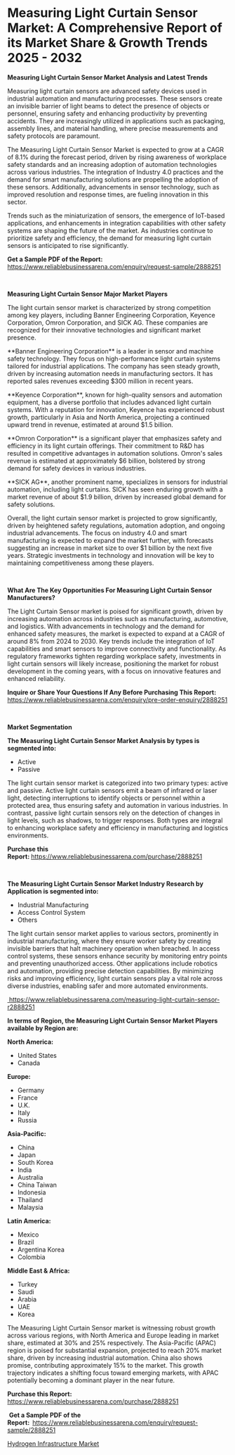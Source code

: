 <p><h1>Measuring Light Curtain Sensor Market: A Comprehensive Report of its Market Share & Growth Trends 2025 - 2032</h1></p><p><strong>Measuring Light Curtain Sensor Market Analysis and Latest Trends</strong></p>
<p><p>Measuring light curtain sensors are advanced safety devices used in industrial automation and manufacturing processes. These sensors create an invisible barrier of light beams to detect the presence of objects or personnel, ensuring safety and enhancing productivity by preventing accidents. They are increasingly utilized in applications such as packaging, assembly lines, and material handling, where precise measurements and safety protocols are paramount.</p><p>The Measuring Light Curtain Sensor Market is expected to grow at a CAGR of 8.1% during the forecast period, driven by rising awareness of workplace safety standards and an increasing adoption of automation technologies across various industries. The integration of Industry 4.0 practices and the demand for smart manufacturing solutions are propelling the adoption of these sensors. Additionally, advancements in sensor technology, such as improved resolution and response times, are fueling innovation in this sector.</p><p>Trends such as the miniaturization of sensors, the emergence of IoT-based applications, and enhancements in integration capabilities with other safety systems are shaping the future of the market. As industries continue to prioritize safety and efficiency, the demand for measuring light curtain sensors is anticipated to rise significantly.</p></p>
<p><strong>Get a Sample PDF of the Report:&nbsp;</strong> <a href="https://www.reliablebusinessarena.com/enquiry/request-sample/2888251?utm_campaign=1892&utm_medium=2&utm_source=Github&utm_content=ia&utm_term=14032025&utm_id=measuring-light-curtain-sensor">https://www.reliablebusinessarena.com/enquiry/request-sample/2888251</a></p>
<p>&nbsp;</p>
<p><strong>Measuring Light Curtain Sensor Major Market Players</strong></p>
<p><p>The light curtain sensor market is characterized by strong competition among key players, including Banner Engineering Corporation, Keyence Corporation, Omron Corporation, and SICK AG. These companies are recognized for their innovative technologies and significant market presence.</p><p>**Banner Engineering Corporation** is a leader in sensor and machine safety technology. They focus on high-performance light curtain systems tailored for industrial applications. The company has seen steady growth, driven by increasing automation needs in manufacturing sectors. It has reported sales revenues exceeding $300 million in recent years.</p><p>**Keyence Corporation**, known for high-quality sensors and automation equipment, has a diverse portfolio that includes advanced light curtain systems. With a reputation for innovation, Keyence has experienced robust growth, particularly in Asia and North America, projecting a continued upward trend in revenue, estimated at around $1.5 billion.</p><p>**Omron Corporation** is a significant player that emphasizes safety and efficiency in its light curtain offerings. Their commitment to R&D has resulted in competitive advantages in automation solutions. Omron's sales revenue is estimated at approximately $6 billion, bolstered by strong demand for safety devices in various industries.</p><p>**SICK AG**, another prominent name, specializes in sensors for industrial automation, including light curtains. SICK has seen enduring growth with a market revenue of about $1.9 billion, driven by increased global demand for safety solutions.</p><p>Overall, the light curtain sensor market is projected to grow significantly, driven by heightened safety regulations, automation adoption, and ongoing industrial advancements. The focus on industry 4.0 and smart manufacturing is expected to expand the market further, with forecasts suggesting an increase in market size to over $1 billion by the next five years. Strategic investments in technology and innovation will be key to maintaining competitiveness among these players.</p></p>
<p>&nbsp;</p>
<p><strong>What Are The Key Opportunities For Measuring Light Curtain Sensor Manufacturers?</strong></p>
<p><p>The Light Curtain Sensor market is poised for significant growth, driven by increasing automation across industries such as manufacturing, automotive, and logistics. With advancements in technology and the demand for enhanced safety measures, the market is expected to expand at a CAGR of around 8% from 2024 to 2030. Key trends include the integration of IoT capabilities and smart sensors to improve connectivity and functionality. As regulatory frameworks tighten regarding workplace safety, investments in light curtain sensors will likely increase, positioning the market for robust development in the coming years, with a focus on innovative features and enhanced reliability.</p></p>
<p><strong>Inquire or Share Your Questions If Any Before Purchasing This Report:</strong> <a href="https://www.reliablebusinessarena.com/enquiry/pre-order-enquiry/2888251?utm_campaign=1892&utm_medium=2&utm_source=Github&utm_content=ia&utm_term=14032025&utm_id=measuring-light-curtain-sensor">https://www.reliablebusinessarena.com/enquiry/pre-order-enquiry/2888251</a></p>
<p>&nbsp;</p>
<p><strong>Market Segmentation</strong></p>
<p><strong>The Measuring Light Curtain Sensor Market Analysis by types is segmented into:</strong></p>
<p><ul><li>Active</li><li>Passive</li></ul></p>
<p><p>The light curtain sensor market is categorized into two primary types: active and passive. Active light curtain sensors emit a beam of infrared or laser light, detecting interruptions to identify objects or personnel within a protected area, thus ensuring safety and automation in various industries. In contrast, passive light curtain sensors rely on the detection of changes in light levels, such as shadows, to trigger responses. Both types are integral to enhancing workplace safety and efficiency in manufacturing and logistics environments.</p></p>
<p><strong>Purchase this Report:&nbsp;</strong><a href="https://www.reliablebusinessarena.com/purchase/2888251?utm_campaign=1892&utm_medium=2&utm_source=Github&utm_content=ia&utm_term=14032025&utm_id=measuring-light-curtain-sensor">https://www.reliablebusinessarena.com/purchase/2888251</a></p>
<p>&nbsp;</p>
<p><strong>The Measuring Light Curtain Sensor Market Industry Research by Application is segmented into:</strong></p>
<p><ul><li>Industrial Manufacturing</li><li>Access Control System</li><li>Others</li></ul></p>
<p><p>The light curtain sensor market applies to various sectors, prominently in industrial manufacturing, where they ensure worker safety by creating invisible barriers that halt machinery operation when breached. In access control systems, these sensors enhance security by monitoring entry points and preventing unauthorized access. Other applications include robotics and automation, providing precise detection capabilities. By minimizing risks and improving efficiency, light curtain sensors play a vital role across diverse industries, enabling safer and more automated environments.</p></p>
<p><a href="https://www.reliablebusinessarena.com/measuring-light-curtain-sensor-r2888251?utm_campaign=1892&utm_medium=2&utm_source=Github&utm_content=ia&utm_term=14032025&utm_id=measuring-light-curtain-sensor">&nbsp;https://www.reliablebusinessarena.com/measuring-light-curtain-sensor-r2888251</a></p>
<p><strong>In terms of Region, the Measuring Light Curtain Sensor Market Players available by Region are:</strong></p>
<p>
    <p> <strong> North America: </strong>
        <ul>
            <li>United States</li>
            <li>Canada</li>
        </ul>
        </p> 
    <p> <strong> Europe: </strong>
        <ul>
            <li>Germany</li>
            <li>France</li>
            <li>U.K.</li>
            <li>Italy</li>
            <li>Russia</li>
        </ul>
        </p> 
    <p> <strong> Asia-Pacific: </strong>
        <ul>
            <li>China</li>
            <li>Japan</li>
            <li>South Korea</li>
            <li>India</li>
            <li>Australia</li>
            <li>China Taiwan</li>
            <li>Indonesia</li>
            <li>Thailand</li>
            <li>Malaysia</li>
        </ul>
        </p> 
    <p> <strong> Latin America: </strong>
        <ul>
            <li>Mexico</li>
            <li>Brazil</li>
            <li>Argentina Korea</li>
            <li>Colombia</li>
        </ul>
        </p> 
    <p> <strong> Middle East & Africa: </strong>
        <ul>
            <li>Turkey</li>
            <li>Saudi</li>
            <li>Arabia</li>
            <li>UAE</li>
            <li>Korea</li>
        </ul>
    </p>
    </p>
<p><p>The Measuring Light Curtain Sensor market is witnessing robust growth across various regions, with North America and Europe leading in market share, estimated at 30% and 25% respectively. The Asia-Pacific (APAC) region is poised for substantial expansion, projected to reach 20% market share, driven by increasing industrial automation. China also shows promise, contributing approximately 15% to the market. This growth trajectory indicates a shifting focus toward emerging markets, with APAC potentially becoming a dominant player in the near future.</p></p>
<p><strong>Purchase this Report: </strong><a href="https://www.reliablebusinessarena.com/purchase/2888251?utm_campaign=1892&utm_medium=2&utm_source=Github&utm_content=ia&utm_term=14032025&utm_id=measuring-light-curtain-sensor">https://www.reliablebusinessarena.com/purchase/2888251</a></p>
<p>&nbsp;<strong>Get a Sample PDF of the Report:&nbsp;&nbsp;</strong><a href="https://www.reliablebusinessarena.com/enquiry/request-sample/2888251?utm_campaign=1892&utm_medium=2&utm_source=Github&utm_content=ia&utm_term=14032025&utm_id=measuring-light-curtain-sensor">https://www.reliablebusinessarena.com/enquiry/request-sample/2888251</a></p>
<p><strong></strong></p>
<p><p><a href="https://github.com/provorikovar/Market-Research-Report-List-7/blob/main/hydrogen-infrastructure-market.md?utm_campaign=1892&utm_medium=2&utm_source=Github&utm_content=ia&utm_term=14032025&utm_id=measuring-light-curtain-sensor">Hydrogen Infrastructure Market</a></p></p>